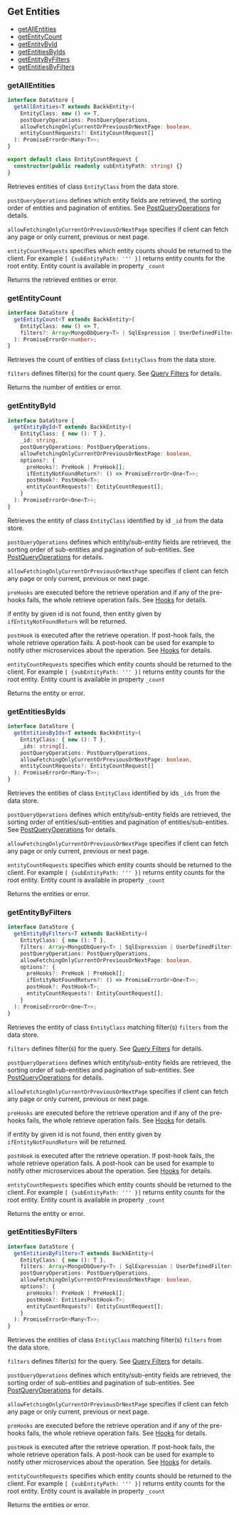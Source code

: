 ## Get Entities

- [getAllEntities](#getallentities)
- [getEntityCount](#getentitycount)
- [getEntityById](#getentitybyid)
- [getEntitiesByIds](#getentitiesbyids)
- [getEntityByFilters](#getentitybyfilters)
- [getEntitiesByFilters](#getentitiesbyfilters)

### <a name="getallentities"></a> getAllEntities

```ts
interface DataStore {
  getAllEntities<T extends BackkEntity>(
    EntityClass: new () => T,
    postQueryOperations: PostQueryOperations,
    allowFetchingOnlyCurrentOrPreviousOrNextPage: boolean,
    entityCountRequests?: EntityCountRequest[]
  ): PromiseErrorOr<Many<T>>;
}

export default class EntityCountRequest {
  constructor(public readonly subEntityPath: string) {}
}
```

Retrieves entities of class `EntityClass` from the data store.

`postQueryOperations` defines which entity fields are retrieved, the sorting order of entities and pagination of entities. See [PostQueryOperations](POST_QUERY_OPERATIONS.MD) for details.

`allowFetchingOnlyCurrentOrPreviousOrNextPage` specifies if client can fetch any page or only current, previous or next page.

`entityCountRequests` specifies which entity counts should be returned to the client. For example `[ {subEntityPath: ''' }]` returns entity counts for the root entity. Entity count is available in property `_count`

Returns the retrieved entities or error.

### <a name="getentitycount"></a> getEntityCount

```ts
interface DataStore {
  getEntityCount<T extends BackkEntity>(
    EntityClass: new () => T,
    filters?: Array<MongoDbQuery<T> | SqlExpression | UserDefinedFilter> | Partial<T> | object
  ): PromiseErrorOr<number>;
}
```

Retrieves the count of entities of class `EntityClass` from the data store.

`filters` defines filter(s) for the count query. See [Query Filters](QUERY_FILTERS.MD) for details.

Returns the number of entities or error.

### <a name="getentitybyid"></a> getEntityById

```ts
interface DataStore {
  getEntityById<T extends BackkEntity>(
    EntityClass: { new (): T },
    _id: string,
    postQueryOperations: PostQueryOperations,
    allowFetchingOnlyCurrentOrPreviousOrNextPage: boolean,
    options?: {
      preHooks?: PreHook | PreHook[];
      ifEntityNotFoundReturn?: () => PromiseErrorOr<One<T>>;
      postHook?: PostHook<T>;
      entityCountRequests?: EntityCountRequest[];
    }
  ): PromiseErrorOr<One<T>>;
}
```

Retrieves the entity of class `EntityClass` identified by id `_id` from the data store.

`postQueryOperations` defines which entity/sub-entity fields are retrieved, the sorting order of sub-entities and pagination of sub-entities. See [PostQueryOperations](POST_QUERY_OPERATIONS.MD) for details.

`allowFetchingOnlyCurrentOrPreviousOrNextPage` specifies if client can fetch any page or only current, previous or next page.

`preHooks` are executed before the retrieve operation and if any of the pre-hooks fails, the whole retrieve operation fails. See [Hooks](HOOKS.MD) for details.

if entity by given id is not found, then entity given by `ifEntityNotFoundReturn` will be returned.

`postHook` is executed after the retrieve operation. If post-hook fails, the whole retrieve operation fails. A post-hook can be used
for example to notify other microservices about the operation. See [Hooks](HOOKS.MD) for details.

`entityCountRequests` specifies which entity counts should be returned to the client. For example `[ {subEntityPath: ''' }]` returns entity counts for the root entity. Entity count is available in property `_count`

Returns the entity or error.

### <a name="getentitiesbyids"></a> getEntitiesByIds

```ts
interface DataStore {
  getEntitiesByIds<T extends BackkEntity>(
    EntityClass: { new (): T },
    _ids: string[],
    postQueryOperations: PostQueryOperations,
    allowFetchingOnlyCurrentOrPreviousOrNextPage: boolean,
    entityCountRequests?: EntityCountRequest[]
  ): PromiseErrorOr<Many<T>>;
}
```

Retrieves the entities of class `EntityClass` identified by ids `_ids` from the data store.

`postQueryOperations` defines which entity/sub-entity fields are retrieved, the sorting order of entities/sub-entities and pagination of entities/sub-entities. See [PostQueryOperations](POST_QUERY_OPERATIONS.MD) for details.

`allowFetchingOnlyCurrentOrPreviousOrNextPage` specifies if client can fetch any page or only current, previous or next page.

`entityCountRequests` specifies which entity counts should be returned to the client. For example `[ {subEntityPath: ''' }]` returns entity counts for the root entity. Entity count is available in property `_count`

Returns the entities or error.

### <a name="getentitybyfilters"></a> getEntityByFilters

```ts
interface DataStore {
  getEntityByFilters<T extends BackkEntity>(
    EntityClass: { new (): T },
    filters: Array<MongoDbQuery<T> | SqlExpression | UserDefinedFilter> | Partial<T> | object,
    postQueryOperations: PostQueryOperations,
    allowFetchingOnlyCurrentOrPreviousOrNextPage: boolean,
    options?: {
      preHooks?: PreHook | PreHook[];
      ifEntityNotFoundReturn?: () => PromiseErrorOr<One<T>>;
      postHook?: PostHook<T>;
      entityCountRequests?: EntityCountRequest[];
    }
  ): PromiseErrorOr<One<T>>;
}
```

Retrieves the entity of class `EntityClass` matching filter(s) `filters` from the data store.

`filters` defines filter(s) for the query. See [Query Filters](QUERY_FILTERS.MD) for details.

`postQueryOperations` defines which entity/sub-entity fields are retrieved, the sorting order of sub-entities and pagination of sub-entities. See [PostQueryOperations](POST_QUERY_OPERATIONS.MD) for details.

`allowFetchingOnlyCurrentOrPreviousOrNextPage` specifies if client can fetch any page or only current, previous or next page.

`preHooks` are executed before the retrieve operation and if any of the pre-hooks fails, the whole retrieve operation fails. See [Hooks](HOOKS.MD) for details.

if entity by given id is not found, then entity given by `ifEntityNotFoundReturn` will be returned.

`postHook` is executed after the retrieve operation. If post-hook fails, the whole retrieve operation fails. A post-hook can be used
for example to notify other microservices about the operation. See [Hooks](HOOKS.MD) for details.

`entityCountRequests` specifies which entity counts should be returned to the client. For example `[ {subEntityPath: ''' }]` returns entity counts for the root entity. Entity count is available in property `_count`

Returns the entity or error.

### <a name="getentitiesbyfilters"></a> getEntitiesByFilters

```ts
interface DataStore {
  getEntitiesByFilters<T extends BackkEntity>(
    EntityClass: { new (): T },
    filters: Array<MongoDbQuery<T> | SqlExpression | UserDefinedFilter> | Partial<T> | object,
    postQueryOperations: PostQueryOperations,
    allowFetchingOnlyCurrentOrPreviousOrNextPage: boolean,
    options?: {
      preHooks?: PreHook | PreHook[];
      postHook?: EntitiesPostHook<T>;
      entityCountRequests?: EntityCountRequest[];
    }
  ): PromiseErrorOr<Many<T>>;
}
```

Retrieves the entities of class `EntityClass` matching filter(s) `filters` from the data store.

`filters` defines filter(s) for the query. See [Query Filters](QUERY_FILTERS.MD) for details.

`postQueryOperations` defines which entity/sub-entity fields are retrieved, the sorting order of sub-entities and pagination of sub-entities. See [PostQueryOperations](POST_QUERY_OPERATIONS.MD) for details.

`allowFetchingOnlyCurrentOrPreviousOrNextPage` specifies if client can fetch any page or only current, previous or next page.

`preHooks` are executed before the retrieve operation and if any of the pre-hooks fails, the whole retrieve operation fails. See [Hooks](HOOKS.MD) for details.

`postHook` is executed after the retrieve operation. If post-hook fails, the whole retrieve operation fails. A post-hook can be used
for example to notify other microservices about the operation. See [Hooks](HOOKS.MD) for details.

`entityCountRequests` specifies which entity counts should be returned to the client. For example `[ {subEntityPath: ''' }]` returns entity counts for the root entity. Entity count is available in property `_count`

Returns the entities or error.
